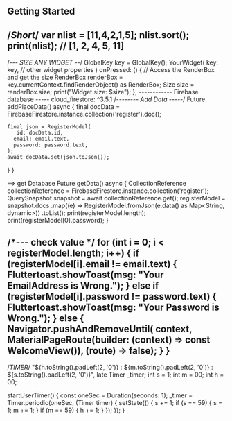 ## Getting Started

/*Short*/
var nlist = [11,4,2,1,5];
nlist.sort();
print(nlist); // [1, 2, 4, 5, 11] 
-----------------------------------------------------
/*--- SIZE ANY  WIDGET --*/
GlobalKey key = GlobalKey();
 YourWidget(
  key: key,
  // other widget properties
)
 onPressed: () {
            // Access the RenderBox and get the size
            RenderBox renderBox = key.currentContext.findRenderObject() as RenderBox;
            Size size = renderBox.size;
            print("Widget size: $size");
          },
------------ Firebase database   ----- 
 cloud_firestore: ^3.5.1
/*-------- Add Data  -----*/
Future addPlaceData() async {
    final docData = FirebaseFirestore.instance.collection('register').doc();

    final json = RegisterModel(
       id: docData.id,
      email: email.text,
      password: password.text,
    );
    await docData.set(json.toJson());
  }
  }
 
 ==> get Database 
  Future<void> getData() async {
    CollectionReference collectionReference =
        FirebaseFirestore.instance.collection('register');
    QuerySnapshot snapshot = await collectionReference.get();
    registerModel = snapshot.docs
        .map((e) => RegisterModel.fromJson(e.data() as Map<String, dynamic>))
        .toList();
    print(registerModel.length);
    print(registerModel[0].password);
  }

  /*---  check  value */
   for (int i = 0; i < registerModel.length; i++) {
          if (registerModel[i].email != email.text) {
            Fluttertoast.showToast(msg: "Your EmailAddress is Wrong.");
          } else if (registerModel[i].password != password.text) {
            Fluttertoast.showToast(msg: "Your Password is Wrong.");
          } else {
            Navigator.pushAndRemoveUntil(
                context,
                MaterialPageRoute(builder: (context) => const WelcomeView()),
                (route) => false);
          }
        }
----------------------------------        
/*TIMER*/
"${h.toString().padLeft(2, '0')} : ${m.toString().padLeft(2, '0')} : ${s.toString().padLeft(2, '0')}",
  late Timer _timer;
  int s = 1;
  int m = 00;
  int h = 00;

  startUserTimer() {
    const oneSec = Duration(seconds: 1);
    _timer = Timer.periodic(oneSec, (Timer timer) {
      setState(() {
        s += 1;
        if (s == 59) {
          s = 1;
          m += 1;
        }
        if (m == 59) {
          h += 1;
        }
      });
    });
  }

 
